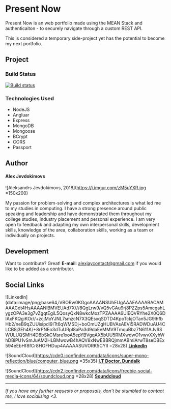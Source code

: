 # Present Now
Present Now is an web portfolio made using the MEAN Stack and authenticaiton - to securely navigate through a custom REST API.

This is considered a temporary side-project yet has the potential to become my next portfolio. 

## Project

### Build Status
[![Build status](https://ci.appveyor.com/api/projects/status/datsvhxq96r4x8ra?svg=true)](https://ci.appveyor.com/project/Alex-Jay/meanauthapp)

### Technologies Used
  - NodeJS
  - Angluar
  - Express
  - MongoDB
  - Mongoose
  - BCrypt
  - CORS
  - Passport

## Author

#### Alex Jevdokimovs
![Aleksandrs Jevdokimovs, 2018](https://i.imgur.com/zM5uYXR.jpg =150x200) 

My passion for problem-solving and complex architectures is what led me to my studies in computing. I have a strong presence around public speaking and leadership and have demonstrated them throughout my college studies, industry placement and personal experience. I am very open to feedback and adapting my own interpersonal skills, development skills, knowledge of the area, collaboration skills, working as a team or individually on projects.

## Development
Want to contribute? Great!
**E-mail**: alexjaycontact@gmail.com if you would like to be added as a contributor.

## Social Links
![LinkedIn](data:image/png;base64,iVBORw0KGgoAAAANSUhEUgAAAEAAAABACAMAAACdt4HsAAAANlBMVEUAd7X///8QgLrw9/vQ5vGAu9rj8PZZps5AmcgahLygzOPA3e3g7vZgqtEgiL5QosyQxN8wkcMozTPZAAAA6UlEQVRYhe2X0Q6DIAxFKQgiKOr//+zcjMoYJNL7smzcN7X3QEsxqSDTD4KpoTckjOTan5JG9IhfbHb2/neB9qZUUisipdl9ITt6qWMSDj+boOmUZgHUBVAsAEVi5RADWDuAU4CLCB8j3Eh4K/+8rPNEo3dTuURpI8aPa3d9daEeMMV9TmquBbz7N611AJv6SWULUQSMH4D8bSkCMsre1xoA5epYBVgqAX5bUU5RMXwdwO1vwvXXyhWhDBiPU1vSmJuAM2HLBMwowB4hAQV8xNwEBBRQjmmABmiArwT8seDBEx594eEbHf8fCr8HOFHDup4AAAAASUVORK5CYII =28x28)
[**LinkedIn**](https://www.linkedin.com/in/alex-jevdokimov/)

![SoundCloud](https://cdn0.iconfinder.com/data/icons/super-mono-reflection/blue/computer_blue.png =35x35)
[**I.T Doctor, Dundalk**](https://soundcloud.com/whipnode)

![SoundCloud](https://cdn2.iconfinder.com/data/icons/freebie-social-media-icons/64/soundcloud.png =28x28)
[**Soundcloud**](https://soundcloud.com/whipnode)

***
*If you have any further requests or proposals, don't be stumbled to contact me, I love socialising <3.*
***